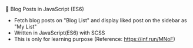 📰 Blog Posts in JavaScript (ES6)

- Fetch blog posts on "Blog List" and display liked post on the sidebar as "My List"
- Written in JavaScript(ES6) with SCSS
- This is only for learning purpose (Reference: https://inf.run/MNoF)
